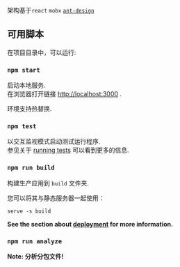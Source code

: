 架构基于`react` `mobx` [`ant-design`](https://github.com/ant-design/ant-design)

## 可用脚本

在项目目录中，可以运行:

### `npm start`

启动本地服务.<br>
在浏览器打开链接 [http://localhost:3000](http://localhost:3000) .

环境支持热替换.<br>

### `npm test`

以交互监视模式启动测试运行程序.<br>
参见关于 [running tests](https://facebook.github.io/create-react-app/docs/running-tests) 可以看到更多的信息.

### `npm run build`

构建生产应用到 `build` 文件夹.<br>

您可以将其与静态服务器一起使用：

    serve -s build

**See the section about [deployment](https://facebook.github.io/create-react-app/docs/deployment) for more information.**

### `npm run analyze`

**Note: 分析分包文件!**

